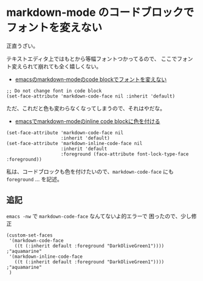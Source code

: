 # markdown-mode のコードブロックでフォントを変えない

正直うざい。

テキストエディタ上ではもとから等幅フォントつかってるので、
ここでフォント変えられて崩れても全く嬉しくない。

* [emacsのmarkdown-modeのcode blockでフォントを変えない](http://garaemon.hatenadiary.jp/entry/2018/04/15/070000)

```elisp
;; Do not change font in code block
(set-face-attribute 'markdown-code-face nil :inherit 'default)
```

ただ、これだと色も変わらなくなってしまうので、それはやだな。

* [emacsでmarkdown-modeのinline code blockに色を付ける](http://garaemon.hatenadiary.jp/entry/2018/04/18/180000)

```
(set-face-attribute 'markdown-code-face nil
                    :inherit 'default)
(set-face-attribute 'markdown-inline-code-face nil
                    :inherit 'default
                    :foreground (face-attribute font-lock-type-face :foreground))
```

私は、コードブロックも色を付けたいので、`markdown-code-face` にも `foreground` ... を記述。

## 追記

`emacs -nw` で `markdown-code-face` なんてないよ的エラーで
困ったので、少し修正

```
(custom-set-faces
 '(markdown-code-face
   ((t (:inherit default :foreground "DarkOliveGreen1")))) ;"aquamarine"
 '(markdown-inline-code-face
   ((t (:inherit default :foreground "DarkOliveGreen1")))) ;"aquamarine"
 )
```
